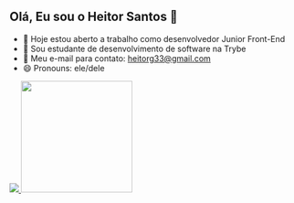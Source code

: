 ## Olá, Eu sou o Heitor Santos 👋

- 🔭 Hoje estou aberto a trabalho como desenvolvedor Junior Front-End
- 🌱 Sou estudante de desenvolvimento de software na Trybe
- 👯 Meu e-mail para contato: heitorg33@gmail.com
- 😄 Pronouns: ele/dele
<div>
  <a href="https://github.com/heitorgsantos/">
  <img height"180em" src="https://github-readme-stats.vercel.app/api?username=heitorgsantos&show_icons=true&theme=dark"/>
  <img height="195em" src="https://github-readme-stats.vercel.app/api/top-langs/?username=heitorgsantos&layout=compact&langs_count=32&theme=dark"/>
</div>
